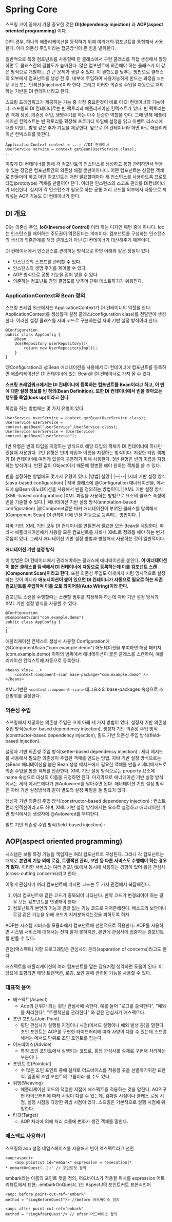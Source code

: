 # Spring Core

스프링 코어 중에서 가장 중요한 것은 **DI(dependency injection)** 과 **AOP(aspect oriented programming)** 이다.

DI의 경우, 하나의 애플리케이션을 동작하기 위해 여러개의 컴포넌트를 통합해서 사용한다. 이때 의존성 주입이라는 접근방식이 큰 힘을 발휘한다. 

일반적으로 특정 컴포넌트를 사용할때 한 클래스에서 구현 클래스를 직접 생성해서 할당하면 두 클래스간의 결합도가 높아진다. 많은 컴포넌트에 의존해야 하는 클래스가 이 같은 방식으로 개발하는 건 큰 문제가 생길 수 있다. 이 결합도를 낮추는 방법으로 클래스의 외부에서 컴포넌트를 생성 한 후, 내부에 주입하여 사용가능하게 만드는 과정을 `의존성 주입` 또는 인젝션(injection)이라 한다. 그리고 이러한 의존성 주입을 자동으로 처리하는 기반을 DI 컨테이너라고 한다. 

스프링 프레임워크가 제공하는 기능 중 가장 중요한것이 바로 이 DI 컨테이너의 기능이다. 스프링의 DI 컨테이너로는 빈 팩토리과 애플리케이션 컨텍스트가 있다. 빈 팩토리는 빈 객체 생성, 의존성 주입, 생명주기를 하는 아주 단순한 역할을 한다. 그에 반해 애플리케이션 컨텍스트는 빈 팩토리를 확장해 프로퍼티 파일에 설정을 읽고 이벤트 리스너에 대한 이벤트 발행 같은 추가 기능을 제공한다. 앞으로 DI 컨테이너라 하면 바로 애플리케이션 컨텍스트를 뜻한다.

```
ApplicationContext context = ...; //DI 컨테이너
UserService service = context.getBean(UserService.class);
...
```
이렇게 DI 컨테이너를 통해 각 컴포넌트의 인스턴스를 생성하고 통합 관리하면서 얻을 수 있는 장점은 컴포넌트간의 의존성 해결 뿐만이아니다. 어떤 컴포넌트는 싱글턴 객체로 만들어야 하고 어떤 컴포넌트는 매번 필요할때마다 새 인스턴스를 사용하도록 프로토 타입(prototype) 객체를 만들어야 한다. 이러한 인스턴스의 스코프 관리를 DI컨테이너가 대신한다. 심지어 각 인스턴스가 필요로 하는 공통 처리 코드를 외부에서 자동으로 끼워넣는 AOP 기능도 DI 컨테이너가 한다. 

## DI 개요

DI는 의존성 주입, **IoC(Inverse of Control)** 이라 하는 디자인 패턴 중에 하나다.  Ioc는 인스턴스를 제어하는 주도권이 역전된다는 의미이다. 컴포넌트를 구성하는 인스턴스의 생성과 의존관계를 해당 클래스가 아닌 DI 컨테이너가 대신해주기 때문이다. 

DI 컨테이너에서 인스턴스를 관리하는 방식으로 하면 아래와 같은 장점이 있다. 
* 인스턴스의 스코프를 관리할 수 있다.
* 인스턴스의 생명 주기를 제어할 수 있다. 
* AOP 방식으로 공통 기능을 집어 넣을 수 있다.
* 의존하는 컴포넌트 간의 결합도를 낮추어 단위 테스트하기가 쉬워진다. 

### ApplicationContext와 Bean 정의

스프링 프레임 워크에서는 ApplicationContext가 DI 컨테이너의 역할을 한다. ApplicationContext를 생성할때 설정 클래스(configuration class)를 전달받아 생성한다. 이러한 설정 클래스를  자바 코드로 구현하는걸 자바 기반 설정 방식이라 한다. 

```
@Configuration
public class AppConfig {
	@Bean
	UserRepository userRepository(){
		return new UserRepositoryImpl();
	}
}
```

@Configuration과 @Bean 애너테이션을 사용해서 DI 컨테이너에 컴포넌트를 등록하면 애플리케이션은 DI 컨테이너에 있는 Bean을 DI 컨테이너로 가져 올 수 있다. 

**스프링 프레임워크에서는 DI 컨테이너에 등록하는 컴포넌트를 Bean이라고 하고, 이 빈에 대한 설정 정보를 빈 정의(Bean Definition). 또한 DI 컨테이너에서 빈을 찾아오는 행위를 룩업(look up)이라고 한다.** 

룩업을 하는 방법에는 몇 가지 유형이 있다. 
```
UserService userService = context.getBean(UserService.class);
UserService userService = context.getBean("userService",UserService.class);
UserService userService = (UserService) context.getBean("userService");
```
1번 유형은 빈의 타입을 지정하는 방식으로 해당 타입의 객체가 DI 컨테이너에 하나만 있을때 사용한다. 
2번 유형은 빈의 타입과 이름을 지정하는 방식이다. 지정한 타입 객체가 DI 컨테이너에 여러게 있을때 구분하기 위해 사용한다. 
3번 유형은 빈의 이름을 지정하는 방식이다. 반환 값이 Object이기 때문에 형변환 해야 원하는 객체를 쓸 수 있다. 

빈을 설정하는 방법에도 몇가지 유형이 있다. 
|방법| 설명 |
|--|--|
|자바 기반 설정 방식(Java-based configuration)  | 자바 클래스에 @Configuration 애너테이션을, 메서드에 @Bean 애노테이션을 사용해서 빈을 정의하는 방법이다.|
|XML 기반 설정 방식(XML-based configuration)  |XML 파일을 사용하는 방법으로 <bean> 요소의 클래스 속성에 빈을 기술할 수 있다.|
|애너테이션 기반 설정 방식(annotation-based configuration) |@Componet같은 마커 애너테이션이 부여된 클래스를 탐색해서(Component Scan) DI 컨테이너에 빈을 자동으로 등록하는 방법이다. |

자바 기반, XML 기반 모두 DI 컨테이너를 만들면서 필요한 모든 Bean을 세팅한다. 따라서 애플리케이션에서 사용할 모든 컴포넌트를 자바나 XML로 정의를 해야 하는 번거로움이 있다. 그래서 애너테이션 기반 설정 방법과 병행해서 사용하는 것이 일반적이다. 

**애너테이션 기반 설정 방식**
 
 이 방법은 DI 컨테이너에서 관리해야하는 클래스에 애너테이션을 붙인다. **이 애너테이션이 붙은 클래스를 탐색해서 DI 컨테이너에 자동으로 등록하는데 이를 컴포넌트 스캔(Component Scan)이라고 한다.** 또한 의존성 주입도 이제까지 처럼 명시적으로 설정하는 것이 아니라 **애노테이션이 붙어 있으면 DI 컨테이너가 자동으로 필요로 하는 의존 컴포넌트를 주입하며 이를 오토 와이어링(Auto Wiring)이라 한다.**

컴포넌트 스캔을 수행할때는 스캔할 범위를 지정해야 하는데 자바 기반 설정 방식과 XML 기반 설정 방식을 사용할 수 있다. 
```
@Configuration
@ComponentScan("com.example.demo")
public class AppConfig { 
... 
}
```

애플리케이션 컨텍스트 생성시 사용할 Configuration에 @ComponentScan("com.example.demo") 애노테이션을 부여하면 해당 패키지(com.example.demo) 이하의 범위에서 애너테이션이 붙은 클래스를 스캔하여, 애플리케이션 컨텍스트에 자동으로 등록한다. 

```
<beans xlms=...>
	<context:component-scan base-package="com.example.demo" />
</beans>
```
XML기반은 `<context:component-scan>` 태그요소의 base-packages 속성으로 스캔범위를 결정한다. 


### 의존성 주입

스프링에서 제공하는 의존성 주입은 크게 아래 세 가지 방법이 있다.  설정자 기반 의존성 주입 방식(setter-based dependency injection), 생성자 기반 의존성 주입 방식(constructor-based dependency injection), 필드 기반 의존성 주입 방식(field-based injection).

설정자 기반 의존성 주입 방식(setter-based dependency injection)
: 세터 메서드를 사용해서 필요한 의존성이 주입된 객체를 만드는 방법. 자바 기반 설정 방식으로는 @Bean 애너테이션을 붙은 Bean 생성 메서드에서 필요한 객체를 만들고 세터메서드로 의존 주입을 통한 객체를 반환한다. XML 기반 설정 방식으로는 property 요소에 name 속성으로 대상의 이름을 지정하면 된다. 마지막으로 애너테이션 기반 설정 방식에서는 세터 메서드에다가 @Autowired를 달아주면 된다. 애너테이션 기반 설정 방식은 자바 기반 설정방식과 같이 별도의 설정 파일을 둘 필요가 없다. 

생성자 기반 의존성 주입 방식(constructor-based dependency injection)
: 컨스트런터 인젝션이라고도 하며, XML 기반 설정 방식에서는 <constructor-arg> 요소로 설정하고 애너테이션 기반 방식에서는 생성자에 @Autowired를 부여한다. 

필드 기반 의존성 주입 방식(field-based injection) 
: 


## AOP(aspect oriented programming)

시스템은 보통 특정 기능을 책임지는 여러 컴포넌트로 구성된다. 그러나 각 컴포넌트는 대체로 **본연의 기능 외에 로깅, 트랜잭션 관리, 보안 등 다른 서비스도 수행해야 하는 경우가 많다.** 이러한 서비스는 여러 컴포넌트에서 동시에 사용되는 경향이 있어 횡단 관심사(cross-cutting concerns)라고 한다

이렇게 관심사가 여러 컴포넌트에 퍼지면 코드는 두 가지 관점에서 복잡해진다.
1. 여러 컴포넌트에 같은 코드가 중복되어 나타난다. 만약 코드가 변경되어야 하는 경우 모든 컴포넌트를 변경해야 한다. 
2. 컴포넌트가 본연의 기능과 관련 없는 기능 코드로 지저분해진다. 메소드의 보안이나 로깅 같은 기능을 위해 코드가 지저분해지는것을 피하도록 하자 
 
AOP는 시스템 서비스를 모듈화해서 컴포넌트에 선언적으로 작용한다.  AOP를 사용하면 시스템 서비스에 대해서는 전혀 알지 못하지만, 본연에 관심사에 집중하는 컴포넌트를 만들 수 있다.

관점(액스펙트) 지향 프로그래밍은 관심사의 분리(separation of concerns)라고도 한다. 

애스펙트를 애플리케이션의 여러 컴포넌트를 덮는 담요처럼 생각하면 도움이 된다. 이 담요에 포함되면 해당 트랜잭션, 로깅, 보안 등에 관리된 기능을 사용할 수 있다. 

### 대표적 용어

* 애스펙트(Aspect)
	* Aop의 단위가 되는 횡단 관심사에 속한다. 예를 들어 "로그를 출력한다", "예외를 처리한다", "트랜잭션을 관리한다" 와 같은 관심사가 애스펙트다.
* 조인 포인트(Join Point)
	* 횡단 관심사가 실행될 지점이나 시점(메서드 실행이나 예외 발생 등)을 말한다. 조인 포인트는 AOP를 구현한 라이브러리에 따라 사양이 다를 수 있는데 스프링에서는 메서드 단위로 조인 포인트를 잡는다.
* 어드바이스(Advice)
	* 특정 조인 포인트에서 실행되는 코드로, 횡당 관심사를 실제로 구현해 처리하는 부분이다.
* 포인트 컷(Pointcut)
	* 수 많은 조인 포인트 중에 실제로 어드바이스를 적용할 곳을 선별하기위한 표현식. 일종의 조인 포인트의 그룹이라 볼 수도 있다.
* 위빙(Weaving)
	* 애플리케이션 코드의 적절한 지점에 애스펙트를 적용하는 것을 말한다. AOP 구현 라이브러리에 따라 시점이 다를 수 있는데, 컴파일 시점이나 클래스 로딩 시점, 실행 시점등 다양한 위빙 시점이 있다. 스프링은 기본적으로 실행 시점에 위빙한다.
* 타깃(Target)
	* AOP 처리에 의해 처리 흐름에 변화가 생긴 객체를 말한다. 

### 애스펙트 사용하기

스프링의 aop 설정 네임스페이스를 사용해서 빈이 액스펙트라고 선언 
```
<aop:aspect>
	<aop:pointcut id="embark" expression = "execution(* *.embarkOnQuest(..))" // 포인트컷 정의
```

embark라는 이름의 포인트 컷을 정의, 어드바이스가 적용될 위치를 expression 어트리뷰트에서 표현; .embarkOnQuest(..)는 AspectJ의 포인트커트 표현식언어

```	
<aop: before point-cut-ref="embark"
method = "singBeforeQuest"/> //before 어드바이스 정의

<aop: after point-cut-ref="embark"
method = "singAfterQuest"/> // after 어드바이스 정의 
```

<!--stackedit_data:
eyJoaXN0b3J5IjpbLTE0MzE0Nzk1MTUsNzcwMzY1MzY5LC0xNz
AxNzc5ODgwLDY3OTc0NDA0MiwxNDM0MjYxMTIyLDExNTMyNTcw
MzIsNDMxMDIxNjU0LC0yMDU2ODQyMzE2LC0xOTEyODk2NDE2LD
U3MDA2MTUwMCwtMTUzMTYyMzE3MSwzMTM4NjI5NjcsMTc5NTg5
MjAxNSwtMzEwMzY3ODU5LC0xOTI1MTUwNzI3XX0=
-->